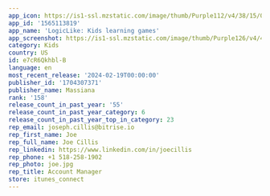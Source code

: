 ```yaml
---
app_icon: https://is1-ssl.mzstatic.com/image/thumb/Purple112/v4/38/15/08/38150826-4b99-c9d3-56c0-46df5b9054f3/AppIcon-1x_U007emarketing-0-10-0-85-220.png/1024x1024bb.png
app_id: '1565113819'
app_name: 'LogicLike: Kids learning games'
app_screenshot: https://is1-ssl.mzstatic.com/image/thumb/Purple126/v4/4a/7b/6a/4a7b6aa7-57f0-efe6-b814-c7221313b331/d11d6886-7fc3-4eae-819b-a91933b61250_1_U0029__414x896_EN.png/1242x2688bb.png
category: Kids
country: US
id: e7cR6Qkhbl-B
language: en
most_recent_release: '2024-02-19T00:00:00'
publisher_id: '1704307371'
publisher_name: Massiana
rank: '158'
release_count_in_past_year: '55'
release_count_in_past_year_category: 6
release_count_in_past_year_top_in_category: 23
rep_email: joseph.cillis@bitrise.io
rep_first_name: Joe
rep_full_name: Joe Cillis
rep_linkedin: https://www.linkedin.com/in/joecillis
rep_phone: +1 518-258-1902
rep_photo: joe.jpg
rep_title: Account Manager
store: itunes_connect
---
```

